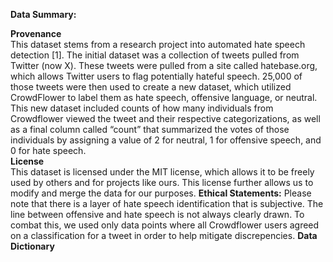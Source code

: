 **Data Summary:**  

**Provenance**  
This dataset stems from a research project into automated hate speech detection [1]. The initial dataset was a collection of tweets pulled from Twitter (now X). These tweets were pulled from a site called hatebase.org, which allows Twitter users to flag potentially hateful speech. 25,000 of those tweets were then used to create a new dataset, which utilized CrowdFlower to label them as hate speech, offensive language, or neutral. This new dataset included counts of how many individuals from Crowdflower viewed the tweet and their respective categorizations, as well as a final column called “count” that summarized the votes of those individuals by assigning a value of 2 for neutral, 1 for offensive speech, and 0 for hate speech.  
**License**  
This dataset is licensed under the MIT license, which allows it to be freely used by others and for projects like ours. This license further allows us to modify and merge the data for our purposes. 
**Ethical Statements:**
Please note that there is a layer of hate speech identification that is subjective. The line between offensive and hate speech is not always clearly drawn. To combat this, we used only data points where all Crowdflower users agreed on a classification for a tweet in order to help mitigate discrepencies. 
**Data Dictionary**
